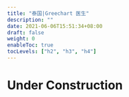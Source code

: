 ```yaml
---
title: "泰国|Greechart 医生"
description: ""
date: 2021-06-06T15:51:34+08:00
draft: false
weight: 0
enableToc: true
tocLevels: ["h2", "h3", "h4"]
---
```

# Under Construction